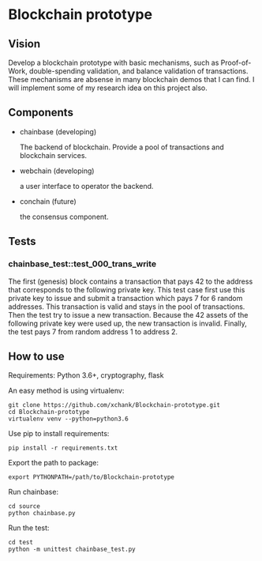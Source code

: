 # Blockchain prototype

## Vision

Develop a blockchain prototype with basic mechanisms, such as Proof-of-Work,
double-spending validation, and balance validation of transactions. These mechanisms
are absense in many blockchain demos that I can find. I will implement some of 
my research idea on this project also.



## Components
- chainbase (developing)

    The backend of blockchain. Provide a pool of transactions and blockchain services. 

- webchain (developing)

    a user interface to operator the backend.

- conchain (future)

    the consensus component.

## Tests

### chainbase_test::test_000_trans_write

The first (genesis) block contains a transaction that pays 42 to the address that corresponds to the following private key. This test case first use this private key to issue and submit a transaction which pays 7 for 6 random addresses. This transaction is valid and stays in the pool of transactions. Then the test try to issue a new transaction. Because the 42 assets of the following private key were used up, the new transaction is invalid. Finally, the test pays 7 from random address 1 to address 2.

## How to use

Requirements: Python 3.6+, cryptography, flask

An easy method is using virtualenv:
```
git clone https://github.com/xchank/Blockchain-prototype.git
cd Blockchain-prototype
virtualenv venv --python=python3.6
```
Use pip to install requirements:
```
pip install -r requirements.txt
```

Export the path to package:
```
export PYTHONPATH=/path/to/Blockchain-prototype
```

Run chainbase:
```
cd source
python chainbase.py
```

Run the test:
```
cd test
python -m unittest chainbase_test.py
```